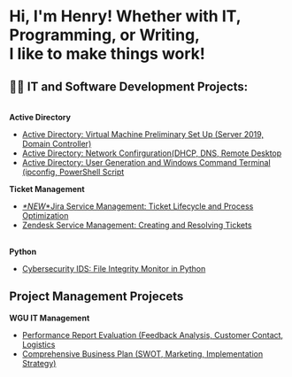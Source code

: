 <h1>Hi, I'm Henry! Whether with IT, Programming, or Writing, <br/>I like to make things work! </h1>

<h2>👨‍💻 IT and Software Development Projects:</h2>
<br/>
<b>Active Directory</b>

- [Active Directory: Virtual Machine Preliminary Set Up (Server 2019, Domain Controller)](https://github.com/henrykim-projects/activedirectory_setup)
- [Active Directory: Network Confirguration(DHCP, DNS, Remote Desktop](https://github.com/henrykim-projects/activedirectory_config)
- [Active Directory: User Generation and Windows Command Terminal (ipconfig, PowerShell Script](https://github.com/henrykim-projects/activedirectory_users)

<b>Ticket Management</b>
  
- [*\*NEW*\*Jira Service Management: Ticket Lifecycle and Process Optimization](https://github.com/henrykim-projects/jira_ticketmanagement)
- [Zendesk Service Management: Creating and Resolving Tickets](https://github.com/henrykim-projects/zendesk_ticketmanagement)
<br/>
<b>Python</b>

- [Cybersecurity IDS: File Integrity Monitor in Python](https://github.com/henrykim-projects/file_integrity_monitor)

<h2>Project Management Projecets</h2>

<b>WGU IT Management</b>

- [Performance Report Evaluation (Feedback Analysis, Customer Contact, Logistics](https://github.com/henrykim-projects/d361_hskim)
- [Comprehensive Business Plan (SWOT, Marketing, Implementation Strategy)](https://github.com/henrykim-projects/qft_capstone_hskim)





